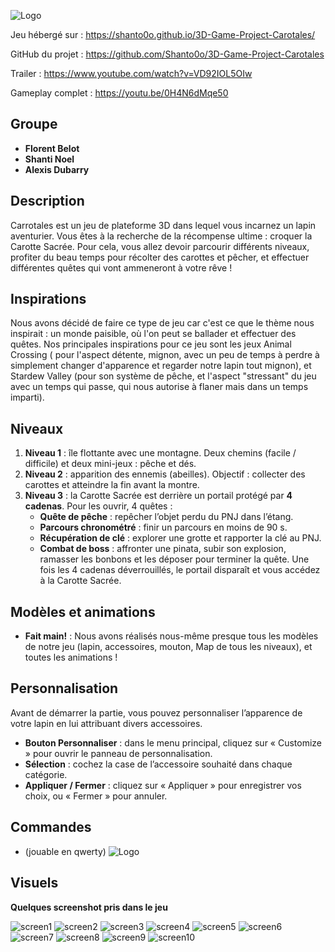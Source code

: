 ![Logo](images/carrotales.png)

Jeu hébergé sur : https://shanto0o.github.io/3D-Game-Project-Carotales/

GitHub du projet : https://github.com/Shanto0o/3D-Game-Project-Carotales

Trailer : https://www.youtube.com/watch?v=VD92IOL5OIw

Gameplay complet : https://youtu.be/0H4N6dMqe50

## Groupe
- **Florent Belot**
- **Shanti Noel**
- **Alexis Dubarry**
 
## Description
Carrotales est un jeu de plateforme 3D dans lequel vous incarnez un lapin aventurier. Vous êtes à la recherche de la récompense ultime : croquer la Carotte Sacrée. Pour cela, vous allez devoir parcourir différents niveaux, profiter du beau temps pour récolter des carottes et pêcher, et effectuer différentes quêtes qui vont ammeneront à votre rêve !

## Inspirations
Nous avons décidé de faire ce type de jeu car c'est ce que le thème nous inspirait : un monde paisible, où l'on peut se ballader et effectuer des quêtes. Nos principales inspirations pour ce jeu sont les jeux Animal Crossing ( pour l'aspect détente, mignon, avec un peu de temps à perdre à simplement changer d'apparence et regarder notre lapin tout mignon), et Stardew Valley (pour son système de pêche, et l'aspect "stressant" du jeu avec un temps qui passe, qui nous autorise à flaner mais dans un temps imparti).

## Niveaux
1. **Niveau 1** : île flottante avec une montagne. Deux chemins (facile / difficile) et deux mini-jeux : pêche et dés.
2. **Niveau 2** : apparition des ennemis (abeilles). Objectif : collecter des carottes et atteindre la fin avant la montre.
3. **Niveau 3** : la Carotte Sacrée est derrière un portail protégé par **4 cadenas**. Pour les ouvrir, 4 quêtes :
   - **Quête de pêche** : repêcher l’objet perdu du PNJ dans l’étang.
   - **Parcours chronométré** : finir un parcours en moins de 90 s.
   - **Récupération de clé** : explorer une grotte et rapporter la clé au PNJ.
   - **Combat de boss** : affronter une pinata, subir son explosion, ramasser les bonbons et les déposer pour terminer la quête.
   Une fois les 4 cadenas déverrouillés, le portail disparaît et vous accédez à la Carotte Sacrée.


## Modèles et animations 
- **Fait main!** : Nous avons réalisés nous-même presque tous les modèles de notre jeu (lapin, accessoires, mouton, Map de tous les niveaux), et toutes les animations ! 

## Personnalisation
Avant de démarrer la partie, vous pouvez personnaliser l’apparence de votre lapin en lui attribuant divers accessoires.

- **Bouton Personnaliser** : dans le menu principal, cliquez sur « Customize » pour ouvrir le panneau de personnalisation.
- **Sélection** : cochez la case de l’accessoire souhaité dans chaque catégorie.
- **Appliquer / Fermer** : cliquez sur « Appliquer » pour enregistrer vos choix, ou « Fermer » pour annuler.

## Commandes
- (jouable en qwerty)
![Logo](images/commands.png)


## Visuels

**Quelques screenshot pris dans le jeu**

![screen1](images/Screenshot_1.png)
![screen2](images/Screenshot_2.png)
![screen3](images/Screenshot_3.png)
![screen4](images/Screenshot_4.png)
![screen5](images/Screenshot_5.png)
![screen6](images/Screenshot_6.png)
![screen7](images/Screenshot_7.png)
![screen8](images/Screenshot_8.png)
![screen9](images/Screenshot_9.png)
![screen10](images/Screenshot_10.png)


